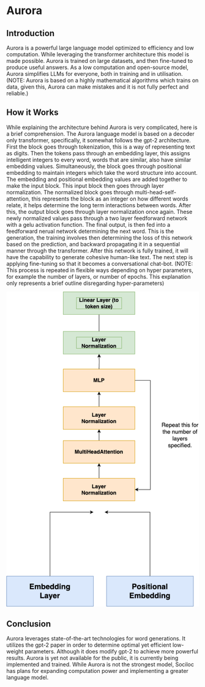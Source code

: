 # Aurora

## Introduction
Aurora is a powerful large language model optimized to efficiency and low computation. While leveraging the transformer architecture this model is made possible. Aurora is trained on large datasets, and then fine-tuned to produce useful answers. As a low computation and open-source model, Aurora simplifies LLMs for everyone, both in training and in utilisation. (NOTE: Aurora is based on a highly mathematical algorithms which trains on data, given this, Aurora can make mistakes and it is not fully perfect and reliable.)

## How it Works
While explaining the architecture behind Aurora is very complicated, here is a brief comprehension. The Aurora language model is based on a decoder only transformer, specifically, it somewhat follows the gpt-2 architecture. First the block goes through tokenization, this is a way of representing text as digits. Then the tokens pass through an embedding layer, this assigns intelligent integers to every word, words that are similar, also have similar embedding values. Simultaneously, the block goes through positional embedding to maintain integers which take the word structure into account. The embedding and positional embedding values are added together to make the input block. This input block then goes through layer normalization. The normalized block goes through multi-head-self-attention, this represents the block as an integer on how different words relate, it helps determine the long term interactions between words. After this, the output block goes through layer normalization once again. These newly normalized values pass through a two layer feedforward network with a gelu activation function. The final output, is then fed into a feedforward nerual network determining the next word. This is the generation, the training involves then determining the loss of this network based on the prediction, and backward propagating it in a sequential manner through the transformer. After this network is fully trained, it will have the capability to generate cohesive human-like text. The next step is applying fine-tuning so that it becomes a conversational chat-bot. (NOTE: This process is repeated in flexible ways depending on hyper parameters, for example the number of layers, or number of epochs. This explanation only represents a brief outline disregarding hyper-parameters)

![Alt text](Diagrams/decoder.png)

## Conclusion
Aurora leverages state-of-the-art technologies for word generations. It utilizes the gpt-2 paper in order to determine optimal yet efficient low-weight parameters. Although it does modify gpt-2 to achieve more powerful results. Aurora is yet not available for the public, it is currently being implemented and trained. While Aurora is not the strongest model, Sociloc has plans for expanding computation power and implementing a greater language model.
